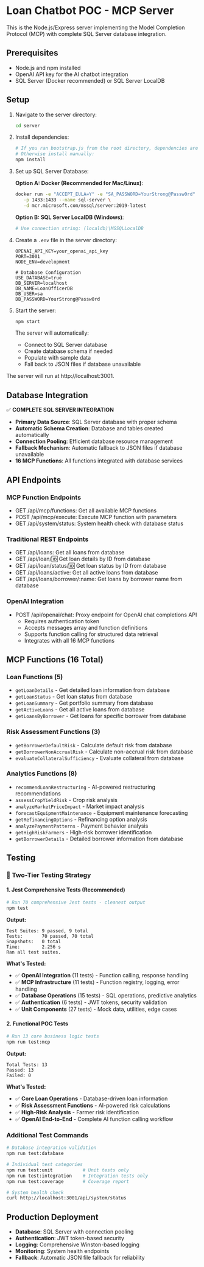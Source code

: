 # Loan Chatbot POC - MCP Server

This is the Node.js/Express server implementing the Model Completion Protocol (MCP) with complete SQL Server database integration.

## Prerequisites

- Node.js and npm installed
- OpenAI API key for the AI chatbot integration
- SQL Server (Docker recommended) or SQL Server LocalDB

## Setup

1. Navigate to the server directory:

   ```bash
   cd server
   ```

2. Install dependencies:

   ```bash
   # If you ran bootstrap.js from the root directory, dependencies are already installed
   # Otherwise install manually:
   npm install
   ```

3. Set up SQL Server Database:

   **Option A: Docker (Recommended for Mac/Linux)**:

   ```bash
   docker run -e "ACCEPT_EULA=Y" -e "SA_PASSWORD=YourStrong@Passw0rd" \
      -p 1433:1433 --name sql-server \
      -d mcr.microsoft.com/mssql/server:2019-latest
   ```

   **Option B: SQL Server LocalDB (Windows)**:

   ```bash
   # Use connection string: (localdb)\MSSQLLocalDB
   ```

4. Create a `.env` file in the server directory:

   ```
   OPENAI_API_KEY=your_openai_api_key
   PORT=3001
   NODE_ENV=development

   # Database Configuration
   USE_DATABASE=true
   DB_SERVER=localhost
   DB_NAME=LoanOfficerDB
   DB_USER=sa
   DB_PASSWORD=YourStrong@Passw0rd
   ```

5. Start the server:

   ```bash
   npm start
   ```

   The server will automatically:

   - Connect to SQL Server database
   - Create database schema if needed
   - Populate with sample data
   - Fall back to JSON files if database unavailable

The server will run at http://localhost:3001.

## Database Integration

✅ **COMPLETE SQL SERVER INTEGRATION**

- **Primary Data Source**: SQL Server database with proper schema
- **Automatic Schema Creation**: Database and tables created automatically
- **Connection Pooling**: Efficient database resource management
- **Fallback Mechanism**: Automatic fallback to JSON files if database unavailable
- **16 MCP Functions**: All functions integrated with database services

## API Endpoints

### MCP Function Endpoints

- GET /api/mcp/functions: Get all available MCP functions
- POST /api/mcp/execute: Execute MCP function with parameters
- GET /api/system/status: System health check with database status

### Traditional REST Endpoints

- GET /api/loans: Get all loans from database
- GET /api/loan/:id: Get loan details by ID from database
- GET /api/loan/status/:id: Get loan status by ID from database
- GET /api/loans/active: Get all active loans from database
- GET /api/loans/borrower/:name: Get loans by borrower name from database

### OpenAI Integration

- POST /api/openai/chat: Proxy endpoint for OpenAI chat completions API
  - Requires authentication token
  - Accepts messages array and function definitions
  - Supports function calling for structured data retrieval
  - Integrates with all 16 MCP functions

## MCP Functions (16 Total)

### Loan Functions (5)

- `getLoanDetails` - Get detailed loan information from database
- `getLoanStatus` - Get loan status from database
- `getLoanSummary` - Get portfolio summary from database
- `getActiveLoans` - Get all active loans from database
- `getLoansByBorrower` - Get loans for specific borrower from database

### Risk Assessment Functions (3)

- `getBorrowerDefaultRisk` - Calculate default risk from database
- `getBorrowerNonAccrualRisk` - Calculate non-accrual risk from database
- `evaluateCollateralSufficiency` - Evaluate collateral from database

### Analytics Functions (8)

- `recommendLoanRestructuring` - AI-powered restructuring recommendations
- `assessCropYieldRisk` - Crop risk analysis
- `analyzeMarketPriceImpact` - Market impact analysis
- `forecastEquipmentMaintenance` - Equipment maintenance forecasting
- `getRefinancingOptions` - Refinancing option analysis
- `analyzePaymentPatterns` - Payment behavior analysis
- `getHighRiskFarmers` - High-risk borrower identification
- `getBorrowerDetails` - Detailed borrower information from database

## Testing

### 🧪 **Two-Tier Testing Strategy**

#### **1. Jest Comprehensive Tests (Recommended)**

```bash
# Run 70 comprehensive Jest tests - cleanest output
npm test
```

**Output:**

```
Test Suites: 9 passed, 9 total
Tests:       70 passed, 70 total
Snapshots:   0 total
Time:        2.256 s
Ran all test suites.
```

**What's Tested:**

- ✅ **OpenAI Integration** (11 tests) - Function calling, response handling
- ✅ **MCP Infrastructure** (11 tests) - Function registry, logging, error handling
- ✅ **Database Operations** (15 tests) - SQL operations, predictive analytics
- ✅ **Authentication** (6 tests) - JWT tokens, security validation
- ✅ **Unit Components** (27 tests) - Mock data, utilities, edge cases

#### **2. Functional POC Tests**

```bash
# Run 13 core business logic tests
npm run test:mcp
```

**Output:**

```
Total Tests: 13
Passed: 13
Failed: 0
```

**What's Tested:**

- ✅ **Core Loan Operations** - Database-driven loan information
- ✅ **Risk Assessment Functions** - AI-powered risk calculations
- ✅ **High-Risk Analysis** - Farmer risk identification
- ✅ **OpenAI End-to-End** - Complete AI function calling workflow

### Additional Test Commands

```bash
# Database integration validation
npm run test:database

# Individual test categories
npm run test:unit           # Unit tests only
npm run test:integration    # Integration tests only
npm run test:coverage       # Coverage report

# System health check
curl http://localhost:3001/api/system/status
```

## Production Deployment

- **Database**: SQL Server with connection pooling
- **Authentication**: JWT token-based security
- **Logging**: Comprehensive Winston-based logging
- **Monitoring**: System health endpoints
- **Fallback**: Automatic JSON file fallback for reliability

